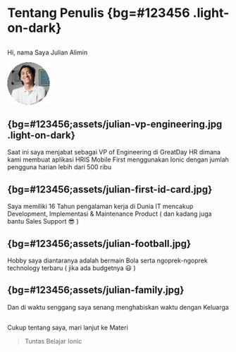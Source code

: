 # Tentang Penulis {bg=#123456 .light-on-dark}

## 
Hi, nama Saya Julian Alimin

![](assets/julian-profile.gif)


## {bg=#123456;assets/julian-vp-engineering.jpg .light-on-dark}
Saat ini saya menjabat sebagai VP of Engineering di GreatDay HR dimana kami membuat aplikasi HRIS Mobile First menggunakan Ionic dengan jumlah pengguna harian lebih dari 500 ribu

## {bg=#123456;assets/julian-first-id-card.jpg}
Saya memiliki 16 Tahun pengalaman kerja di Dunia IT mencakup Development, Implementasi & Maintenance Product ( dan kadang juga bantu Sales Support 😎 )

## {bg=#123456;assets/julian-football.jpg}
Hobby saya diantaranya adalah bermain Bola serta ngoprek-ngoprek technology terbaru ( jika ada budgetnya 😃 )

## {bg=#123456;assets/julian-family.jpg}
Dan di waktu senggang saya senang menghabiskan waktu dengan Keluarga 

##
Cukup tentang saya, mari lanjut ke Materi 

> Tuntas Belajar Ionic
